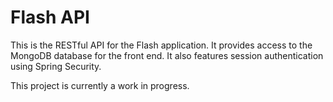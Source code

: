 # Flash API

This is the RESTful API for the Flash application. It provides access to the MongoDB database for the front end. It also features session authentication using Spring Security.

This project is currently a work in progress.
